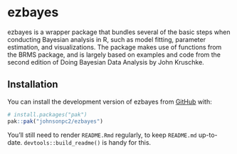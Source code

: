 
<!-- README.md is generated from README.Rmd. Please edit that file -->

# ezbayes

<!-- badges: start -->
<!-- badges: end -->

ezbayes is a wrapper package that bundles several of the basic steps when conducting Bayesian analysis in R, such as model fitting, parameter estimation, and visualizations. The package makes use of functions from the BRMS package, and is largely based on examples and code from the second edition of Doing Bayesian Data Analysis by John Kruschke.

## Installation

You can install the development version of ezbayes from
[GitHub](https://github.com/) with:

``` r
# install.packages("pak")
pak::pak("johnsonpc2/ezbayes")
```

You’ll still need to render `README.Rmd` regularly, to keep `README.md`
up-to-date. `devtools::build_readme()` is handy for this.
